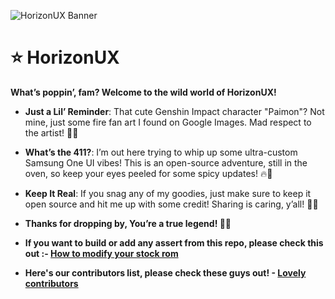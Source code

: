 ![HorizonUX Banner](https://github.com/forsaken-heart24/HorizonUX/blob/main/banner_images/HorizonUX.png?raw=true)

# ⭐ HorizonUX

**What’s poppin’, fam? Welcome to the wild world of HorizonUX!**

- **Just a Lil’ Reminder**: That cute Genshin Impact character "Paimon"? Not mine, just some fire fan art I found on Google Images. Mad respect to the artist! 🎨✨

- **What’s the 411?**: I’m out here trying to whip up some ultra-custom Samsung One UI vibes! This is an open-source adventure, still in the oven, so keep your eyes peeled for some spicy updates! 🔥🚀

- **Keep It Real**: If you snag any of my goodies, just make sure to keep it open source and hit me up with some credit! Sharing is caring, y’all! 🤗💯

* **Thanks for dropping by, You’re a true legend! 💖✨**

* **If you want to build or add any assert from this repo, please check this out :- <a href="https://github.com/forsaken-heart24/HorizonUX/blob/main/HOWTOGUIDE.md">How to modify your stock rom**</a>

* **Here's our contributors list, please check these guys out! - <a href="https://github.com/forsaken-heart24/HorizonUX/blob/main/CONTRIBUTORS.md">Lovely contributors**</a>